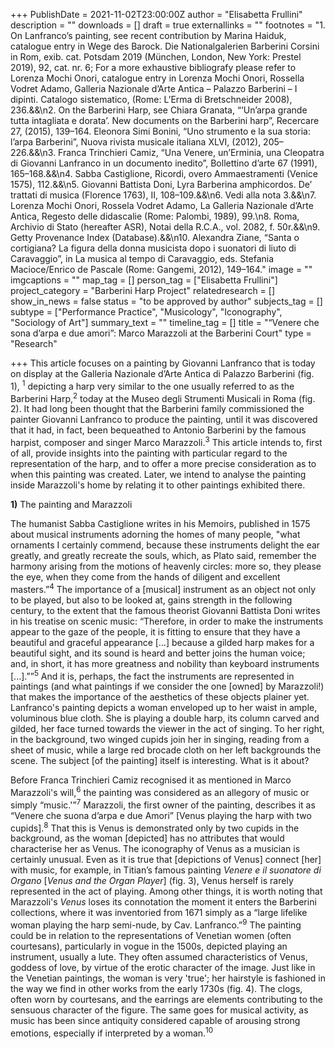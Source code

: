 +++
PublishDate = 2021-11-02T23:00:00Z
author = "Elisabetta Frullini"
description = ""
downloads = []
draft = true
externallinks = ""
footnotes = "1. On Lanfranco’s painting, see recent contribution by Marina Haiduk, catalogue entry in Wege des Barock. Die Nationalgalerien Barberini Corsini in Rom, exib. cat. Potsdam 2019 (München, London, New York: Prestel 2019), 92, cat. nr. 6; For a more exhaustive bibliografy please refer to Lorenza Mochi Onori, catalogue entry in Lorenza Mochi Onori, Rossella Vodret Adamo, Galleria Nazionale d’Arte Antica – Palazzo Barberini – I dipinti. Catalogo sistematico, (Rome: L’Erma di Bretschneider 2008), 236.&&\n2. On the Barberini Harp, see Chiara Granata, “‘Un’arpa grande tutta intagliata e dorata’. New documents on the Barberini harp”, Recercare 27, (2015), 139–164. Eleonora Simi Bonini, “Uno strumento e la sua storia: l’arpa Barberini”, Nuova rivista musicale italiana XLVI, (2012), 205–226.&&\n3. Franca Trinchieri Camiz, “Una Venere, un’Erminia, una Cleopatra di Giovanni Lanfranco in un documento inedito”, Bollettino d’arte 67 (1991), 165–168.&&\n4. Sabba Castiglione, Ricordi, overo Ammaestramenti (Venice 1575), 112.&&\n5. Giovanni Battista Doni, Lyra Barberina amphicordos. De’ trattati di musica (Florence 1763), II, 108–109.&&\n6. Vedi alla nota 3.&&\n7. Lorenza Mochi Onori, Rossela Vodret Adamo, La Galleria Nazionale d’Arte Antica, Regesto delle didascalie (Rome: Palombi, 1989), 99.\n8. Roma, Archivio di Stato (hereafter ASR), Notai della R.C.A., vol. 2082, f. 50r.&&\n9. Getty Provenance Index (Database).&&\n10. Alexandra Ziane, “Santa o cortigiana? La figura della donna musicista dopo i suonatori di liuto di Caravaggio”, in La musica al tempo di Caravaggio, eds. Stefania Macioce/Enrico de Pascale (Rome: Gangemi, 2012), 149–164."
image = ""
imgcaptions = ""
map_tag = []
person_tag = ["Elisabetta Frullini"]
project_category = "Barberini Harp Project"
relatedresearch = []
show_in_news = false
status = "to be approved by author"
subjects_tag = []
subtype = ["Performance Practice", "Musicology", "Iconography", "Sociology of Art"]
summary_text = ""
timeline_tag = []
title = "“Venere che sona d’arpa e due amori”: Marco Marazzoli at the Barberini Court"
type = "Research"

+++
This article focuses on a painting by Giovanni Lanfranco that is today on display at the Galleria Nazionale d’Arte Antica di Palazzo Barberini (fig. 1), <sup>1</sup> depicting a harp very similar to the one usually referred to as the Barberini Harp,<sup>2</sup> today at the Museo degli Strumenti Musicali in Roma (fig. 2). It had long been thought that the Barberini family commissioned the painter Giovanni Lanfranco to produce the painting, until it was discovered that it had, in fact, been bequeathed to Antonio Barberini by the famous harpist, composer and singer Marco Marazzoli.<sup>3</sup> This article intends to, first of all, provide insights into the painting with particular regard to the representation of the harp, and to offer a more precise consideration as to when this painting was created. Later, we intend to analyse the painting inside Marazzoli's home by relating it to other paintings exhibited there.

**1)** The painting and Marazzoli

The humanist Sabba Castiglione writes in his Memoirs, published in 1575 about musical instruments adorning the homes of many people, "what ornaments I certainly commend, because these instruments delight the ear greatly, and greatly recreate the souls, which, as Plato said, remember the harmony arising from the motions of heavenly circles: more so, they please the eye, when they come from the hands of diligent and excellent masters.”<sup>4</sup> The importance of a \[musical\] instrument as an object not only to be played, but also to be looked at, gains strength in the following century, to the extent that the famous theorist Giovanni Battista Doni writes in his treatise on scenic music: “Therefore, in order to make the instruments appear to the gaze of the people, it is fitting to ensure that they have a beautiful and graceful appearance \[…\] because a gilded harp makes for a beautiful sight, and its sound is heard and better joins the human voice; and, in short, it has more greatness and nobility than keyboard instruments \[...\].””<sup>5</sup> And it is, perhaps, the fact the instruments are represented in paintings (and what paintings if we consider the one \[owned\] by Marazzoli!) that makes the importance of the aesthetics of these objects plainer yet. Lanfranco's painting depicts a woman enveloped up to her waist in ample, voluminous blue cloth. She is playing a double harp, its column carved and gilded, her face turned towards the viewer in the act of singing. To her right, in the background, two winged cupids join her in singing, reading from a sheet of music, while a large red brocade cloth on her left backgrounds the scene. The subject \[of the painting\] itself is interesting. What is it about?

Before Franca Trinchieri Camiz recognised it as mentioned in Marco Marazzoli's will,<sup>6</sup> the painting was considered as an allegory of music or simply “music.'”<sup>7</sup> Marazzoli, the first owner of the painting, describes it as “Venere che suona d’arpa e due Amori” \[Venus playing the harp with two cupids\].<sup>8</sup> That this is Venus is demonstrated only by two cupids in the background, as the woman \[depicted\] has no attributes that would characterise her as Venus. The iconography of Venus as a musician is certainly unusual. Even as it is true that \[depictions of Venus\] connect \[her\] with music, for example, in Titian’s famous painting _Venere e il suonatore di Organo_ \[_Venus and the Organ Player_\] (fig. 3), Venus herself is rarely represented in the act of playing. Among other things, it is worth noting that Marazzoli's _Venus_ loses its connotation the moment it enters the Barberini collections, where it was inventoried from 1671 simply as a “large lifelike woman playing the harp semi-nude, by Cav. Lanfranco.”<sup>9</sup> The painting could be in relation to the representations of Venetian women (often courtesans), particularly in vogue in the 1500s, depicted playing an instrument, usually a lute. They often assumed characteristics of Venus, goddess of love, by virtue of the erotic character of the image. Just like in the Venetian paintings, the woman is very 'true'; her hairstyle is fashioned in the way we find in other works from the early 1730s (fig. 4). The clogs, often worn by courtesans, and the earrings are elements contributing to the sensuous character of the figure. The same goes for musical activity, as music has been since antiquity considered capable of arousing strong emotions, especially if interpreted by a woman.<sup>10</sup>